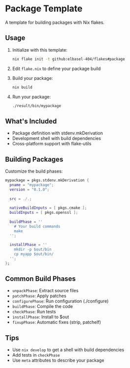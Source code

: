 # Package Template

A template for building packages with Nix flakes.

## Usage

1. Initialize with this template:
   ```bash
   nix flake init -t github:elbasel-404/flakes#package
   ```

2. Edit `flake.nix` to define your package build

3. Build your package:
   ```bash
   nix build
   ```

4. Run your package:
   ```bash
   ./result/bin/mypackage
   ```

## What's Included

- Package definition with stdenv.mkDerivation
- Development shell with build dependencies
- Cross-platform support with flake-utils

## Building Packages

Customize the build phases:

```nix
mypackage = pkgs.stdenv.mkDerivation {
  pname = "mypackage";
  version = "0.1.0";
  
  src = ./.;
  
  nativeBuildInputs = [ pkgs.cmake ];
  buildInputs = [ pkgs.openssl ];
  
  buildPhase = ''
    # Your build commands
    make
  '';
  
  installPhase = ''
    mkdir -p $out/bin
    cp myapp $out/bin/
  '';
};
```

## Common Build Phases

- `unpackPhase`: Extract source files
- `patchPhase`: Apply patches
- `configurePhase`: Run configuration (./configure)
- `buildPhase`: Compile the code
- `checkPhase`: Run tests
- `installPhase`: Install to $out
- `fixupPhase`: Automatic fixes (strip, patchelf)

## Tips

- Use `nix develop` to get a shell with build dependencies
- Add tests in `checkPhase`
- Use `meta` attributes to describe your package
